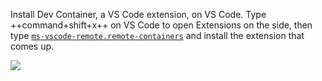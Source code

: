 Install Dev Container, a VS Code extension, on VS Code.
Type ++command+shift+x++ on VS Code to open Extensions on the side, then type [`ms-vscode-remote.remote-containers`](https://marketplace.visualstudio.com/items?itemName=ms-vscode-remote.remote-containers) and install the extension that comes up.

<img align="center" src="/img/devcontainer.png">
